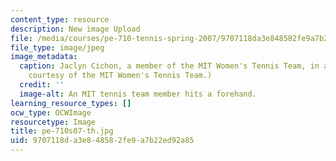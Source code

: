 ```yaml
---
content_type: resource
description: New image Upload
file: /media/courses/pe-710-tennis-spring-2007/9707118da3e848582fe9a7b22ed92a85_pe-710s07-th.jpg
file_type: image/jpeg
image_metadata:
  caption: Jaclyn Cichon, a member of the MIT Women's Tennis Team, in action. (Image
    courtesy of the MIT Women's Tennis Team.)
  credit: ''
  image-alt: An MIT tennis team member hits a forehand.
learning_resource_types: []
ocw_type: OCWImage
resourcetype: Image
title: pe-710s07-th.jpg
uid: 9707118d-a3e8-4858-2fe9-a7b22ed92a85
---
```

